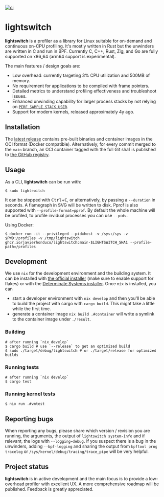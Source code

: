 [![ci](https://github.com/javierhonduco/lightswitch/actions/workflows/build.yml/badge.svg?branch=main)](https://github.com/javierhonduco/lightswitch/actions/workflows/build.yml)

lightswitch
===========
**lightswitch** is a profiler as a library for Linux suitable for on-demand and continuous on-CPU profiling. It's mostly written in Rust but the unwinders are written in C and run in BPF. Currently C, C++, Rust, Zig, and Go are fully supported on x86_64 (arm64 support is experimental).

The main features / design goals are:

* Low overhead: currently targeting 3% CPU utilization and 500MB of memory.
* No requirement for applications to be compiled with frame pointers.
* Detailed metrics to understand profiling effectiveness and troubleshoot issues.
* Enhanced unwinding capability for larger process stacks by not relying on [`PERF_SAMPLE_STACK_USER`](https://man7.org/linux/man-pages/man2/perf_event_open.2.html).
* Support for modern kernels, released approximately 4y ago.

Installation
------------
The [latest release](https://github.com/javierhonduco/lightswitch/releases/latest) contains pre-built binaries and container images in the OCI format (Docker compatible). Alternatively, for every commit merged to the `main` branch, an OCI container tagged with the full Git sha1 is published to [the GitHub registry](https://github.com/javierhonduco/lightswitch/pkgs/container/lightswitch).

Usage
-----
As a CLI, **lightswitch** can be run with:

```shell
$ sudo lightswitch
```

It can be stopped with <kbd>Ctrl</kbd>+<kbd>C</kbd>, or alternatively, by passing a `--duration` in seconds. A flamegraph in SVG will be written to disk. Pprof is also supported with `--profile-format=pprof`. By default the whole machine will be profiled, to profile invidual processes you can use `--pids`.

Using Docker:

```shell
$ docker run -it --privileged --pid=host -v /sys:/sys -v $PWD:/profiles -v /tmp/lightswitch ghcr.io/javierhonduco/lightswitch:main-$LIGHTSWITCH_SHA1 --profile-path=/profiles
```

Development
-----------
We use `nix` for the development environment and the building system. It can be installed with [the official installer](https://nixos.org/download/#nix-install-linux) (make sure to enable support for flakes) or with the [Determinate Systems installer](https://github.com/DeterminateSystems/nix-installer?tab=readme-ov-file#usage). Once `nix` is installed, you can

* start a developer environment with `nix develop` and then you'll be able to build the project with cargo with `cargo build`. This might take a little while the first time.
* generate a container image `nix build .#container` will write a symlink to the container image under `./result`.

### Building
```shell
# after running `nix develop`
$ cargo build # use `--release` to get an optimized build
$ sudo ./target/debug/lightswitch # or ./target/release for optimized builds
```

### Running tests
```shell
# after running `nix develop`
$ cargo test
```

### Running kernel tests
```shell
$ nix run .#vmtest
```

Reporting bugs
--------------
When reporting any bugs, please share which version / revision you are running, the arguments, the output of `lightswitch system-info` and if relevant, the logs with `--logging=debug`. If you suspect there is a bug in the unwinders, adding `--bpf-logging` and sharing the output from `bpftool prog tracelog` or `/sys/kernel/debug/tracing/trace_pipe` will be very helpful.

Project status
---------------
**lightswitch** is in active development and the main focus is to provide a low-overhead profiler with excellent UX. A more comprehensive roadmap will be published. Feedback is greatly appreciated.
